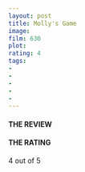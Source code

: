 ```yaml
---
layout: post
title: Molly's Game
image: 
film: 630
plot: 
rating: 4
tags:
- 
- 
- 
- 
- 
---
```


#### THE REVIEW


#### THE RATING
4 out of 5